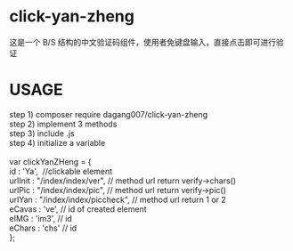 # click-yan-zheng
这是一个 B/S 结构的中文验证码组件，使用者免键盘输入，直接点击即可进行验证
 
# USAGE
step 1) composer require dagang007/click-yan-zheng   <br/>
step 2) implement 3 methods    <br/>
step 3) include .js   <br/>
step 4) initialize a variable   <br/>   
var clickYanZHeng = {   
	id : 'Ya',  //clickable element   
	urlInit : "/index/index/ver",	// method url  return verify->chars()    
	urlPic : "/index/index/pic",	// method url  return verify->pic()   
	urlYan : "/index/index/piccheck",	// method url return 1 or 2   
	eCavas : 've',  // id of created element    
	eIMG : 'im3',   // id   
	eChars : 'chs'  // id   
};

 
